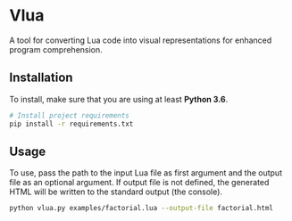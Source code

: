 # Vlua

A tool for converting Lua code into visual representations for enhanced program comprehension.

## Installation

To install, make sure that you are using at least **Python 3.6**.

```bash
# Install project requirements
pip install -r requirements.txt
```

## Usage

To use, pass the path to the input Lua file as first argument and the output file as an optional argument. If output file is not defined, the generated HTML will be written to the standard output (the console).

```bash
python vlua.py examples/factorial.lua --output-file factorial.html
```